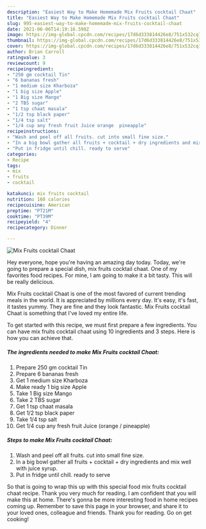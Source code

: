 ```yaml
---
description: "Easiest Way to Make Homemade Mix Fruits cocktail Chaat"
title: "Easiest Way to Make Homemade Mix Fruits cocktail Chaat"
slug: 995-easiest-way-to-make-homemade-mix-fruits-cocktail-chaat
date: 2021-06-06T14:19:16.598Z
image: https://img-global.cpcdn.com/recipes/17d6d333814426e8/751x532cq70/mix-fruits-cocktail-chaat-recipe-main-photo.jpg
thumbnail: https://img-global.cpcdn.com/recipes/17d6d333814426e8/751x532cq70/mix-fruits-cocktail-chaat-recipe-main-photo.jpg
cover: https://img-global.cpcdn.com/recipes/17d6d333814426e8/751x532cq70/mix-fruits-cocktail-chaat-recipe-main-photo.jpg
author: Brian Carroll
ratingvalue: 3
reviewcount: 9
recipeingredient:
- "250 gm cocktail Tin"
- "6 bananas fresh"
- "1 medium size Kharboza"
- "1 big size Apple"
- "1 Big size Mango"
- "2 TBS sugar"
- "1 tsp chaat masala"
- "1/2 tsp black paper"
- "1/4 tsp salt"
- "1/4 cup any fresh fruit Juice orange  pineapple"
recipeinstructions:
- "Wash and peel off all fruits. cut into small fine size."
- "In a big bowl gather all fruits + cocktail + dry ingredients and mix well with juice syrup."
- "Put in fridge until chill. ready to serve"
categories:
- Recipe
tags:
- mix
- fruits
- cocktail

katakunci: mix fruits cocktail 
nutrition: 160 calories
recipecuisine: American
preptime: "PT21M"
cooktime: "PT39M"
recipeyield: "4"
recipecategory: Dinner

---
```



![Mix Fruits cocktail Chaat](https://img-global.cpcdn.com/recipes/17d6d333814426e8/751x532cq70/mix-fruits-cocktail-chaat-recipe-main-photo.jpg)

Hey everyone, hope you're having an amazing day today. Today, we're going to prepare a special dish, mix fruits cocktail chaat. One of my favorites food recipes. For mine, I am going to make it a bit tasty. This will be really delicious.



Mix Fruits cocktail Chaat is one of the most favored of current trending meals in the world. It is appreciated by millions every day. It's easy, it's fast, it tastes yummy. They are fine and they look fantastic. Mix Fruits cocktail Chaat is something that I've loved my entire life.


To get started with this recipe, we must first prepare a few ingredients. You can have mix fruits cocktail chaat using 10 ingredients and 3 steps. Here is how you can achieve that.

<!--inarticleads1-->

##### The ingredients needed to make Mix Fruits cocktail Chaat:

1. Prepare 250 gm cocktail Tin
1. Prepare 6 bananas fresh
1. Get 1 medium size Kharboza
1. Make ready 1 big size Apple
1. Take 1 Big size Mango
1. Take 2 TBS sugar
1. Get 1 tsp chaat masala
1. Get 1/2 tsp black paper
1. Take 1/4 tsp salt
1. Get 1/4 cup any fresh fruit Juice (orange / pineapple)




<!--inarticleads2-->

##### Steps to make Mix Fruits cocktail Chaat:

1. Wash and peel off all fruits. cut into small fine size.
1. In a big bowl gather all fruits + cocktail + dry ingredients and mix well with juice syrup.
1. Put in fridge until chill. ready to serve




So that is going to wrap this up with this special food mix fruits cocktail chaat recipe. Thank you very much for reading. I am confident that you will make this at home. There's gonna be more interesting food in home recipes coming up. Remember to save this page in your browser, and share it to your loved ones, colleague and friends. Thank you for reading. Go on get cooking!
